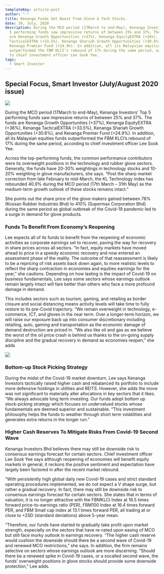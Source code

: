 ```yaml
---
templateKey: article-post
author: "-"
title: Kenanga Funds Get Boost From Glove & Tech Stocks.
date: 30, July, 2020
description: During the MCO period (17March to end-May), Kenanga Investors’ Top
  5 performing funds saw impressive returns of between 25% and 37%. The funds
  are Kenanga Growth Opportunities (+37%), Kenanga EquityEXTRA (+36%), Kenanga
  TacticalEXTRA (+33.5%), Kenanga Shariah Growth Opportunities (+30.6%), and
  Kenanga Premier Fund (+24.9%). In addition, all its Malaysian equities funds
  outperformed the FBM KLCI’s rebound of 17% during the same period, according
  to chief investment officer Lee Sook Yee. 
tags:
  - Smart Investor
---
```

## Special Focus, Smart Investor (July/August 2020 issue)

![](/img/2018-08-02-4e-journal-all-that-doom-and-gloom-1.png)

During the MCO period (17March to end-May), Kenanga Investors’ Top 5 performing funds saw impressive returns of between 25% and 37%. The funds are Kenanga Growth Opportunities (+37%), Kenanga EquityEXTRA (+36%), Kenanga TacticalEXTRA (+33.5%), Kenanga Shariah Growth Opportunities (+30.6%), and Kenanga Premier Fund (+24.9%). In addition, all its Malaysian equities funds outperformed the FBM KLCI’s rebound of 17% during the same period, according to chief investment officer Lee Sook Yee.

Across the top-performing funds, the common performance contributors were its overweight positions in the technology and rubber glove sectors. Generally, the funds have 20-30% weightings in technology stocks and 10-20% weighting in glove manufacturers, she says. “Post the sharp market correction from late February to mid-March, the KL Technology index has rebounded 40.9% during the MCO period (17th March – 31th May) as the medium-term growth outlook of these stocks remains intact.”

She points out the share price of the glove makers gained between 78% (Kossan Rubber Industries Bhd) to 410% (Supermax Corporation Bhd) during the same period as global outbreak of the Covid-19 pandemic led to a surge in demand for glove products.

### Funds To Benefit From Economy’s Reopening

Lee expects all of its funds to benefit from the reopening of economic activities as corporate earnings set to recover, paving the way for recovery in share prices across all sectors. “In fact, equity markets have moved ahead to price in a speedy economic recovery and now entered an assessment phase of the reality. The outcome of that reassessment is likely to be a repricing of risk assets back down again, to more realistic levels to reflect the sharp contraction in economies and equities earnings for the year,” she cautions. Depending on how lasting is the impact of Covid-19 on business fundamentals, Lee says some sectors whose earnings outlook remain largely intact will fare better than others who face a more profound damage in demand.

This includes sectors such as tourism, gaming, and retailing as border closure and social distancing means activity levels will take time to fully restore to its pre-Covid trajectory. “We remain overweight in technology, e-commerce, ICT, and gloves in the near term. Over a longer-term horizon, we will raise our exposure back up into consumer discretionary including retailing, auto, gaming and transportation as the economic damage of demand destruction are priced in. “We also like oil and gas as we believe the worst of the oil price crash is behind us thanks to the on-going supply discipline and the gradual recovery in demand as economies reopen,” she adds

![](/img/2020-07-30-smart-investor-kenanga-funds-get-boost-from-glove-and-tech-stocks-2.png)

### Bottom-up Stock Picking Strategy

During the midst of the Covid-19 market downturn, Lee says Kenanga Investors tactically raised higher cash and rebalanced its portfolio to include more defensive holdings in utilities and REITS. However, she adds the move was not significant to materially alter allocations in key sectors that it likes. “We always advocate long term investing. Our funds adopt bottom up stock-picking strategy which focuses on undervalued stocks whose fundamentals are deemed superior and sustainable. “This investment philosophy helps the funds to weather through short term volatilities and generates extra returns in the longer run.”

### Higher Cash Reserves To Mitigate Risks From Covid-19 Second Wave

Kenanga Investors Bhd believes there may still be downside risk to consensus earnings forecast for certain sectors. Chief investment officer Lee Sook Yee says although reopening of economies will benefit equity markets in general, it reckons the positive sentiment and expectation have largely been factored in after the recent market rebound.

"With persistently high global daily new Covid-19 cases and strict standard operating procedures implemented, we do not expect a V shape surge, but rather a gradual recovery. In fact, there may still be downside risk to consensus earnings forecast for certain sectors. She states that in terms of valuation, it is no longer attractive with the FBMKLCI Index at 16.5 times forward price-to-earnings ratio (PER), FBM100 Index at 16.4 times forward PER, and FBM Small cap index at 13.1 times forward PER, all trading at or close to +2SD (standard deviations) above 5-year mean.

“Therefore, our funds have started to gradually take profit upon market strength, especially on the sectors that have re-rated upon easing of MCO but still face murky outlook in earnings recovery. “The higher cash reserve would cushion the downside should there be a second wave of Covid-19 and renewed MCO restrictions,” she says. In addition, the firm remains selective on sectors whose earnings outlook are more discerning. “Should there be a renewed spike in Covid-19 cases, or a socalled second wave, the funds’ overweight positions in glove stocks should provide some downside protection,” Lee adds.